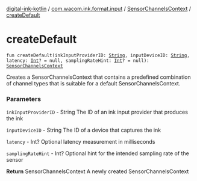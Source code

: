 [digital-ink-kotlin](../../index.md) / [com.wacom.ink.format.input](../index.md) / [SensorChannelsContext](index.md) / [createDefault](./create-default.md)

# createDefault

`fun createDefault(inkInputProviderID: `[`String`](https://kotlinlang.org/api/latest/jvm/stdlib/kotlin/-string/index.html)`, inputDeviceID: `[`String`](https://kotlinlang.org/api/latest/jvm/stdlib/kotlin/-string/index.html)`, latency: `[`Int`](https://kotlinlang.org/api/latest/jvm/stdlib/kotlin/-int/index.html)`? = null, samplingRateHint: `[`Int`](https://kotlinlang.org/api/latest/jvm/stdlib/kotlin/-int/index.html)`? = null): `[`SensorChannelsContext`](index.md)

Creates a SensorChannelsContext that contains a predefined combination of channel types that is suitable for a default SensorChannelsContext.

### Parameters

`inkInputProviderID` - String The ID of an ink input provider that produces the ink

`inputDeviceID` - String The ID of a device that captures the ink

`latency` - Int? Optional latency measurement in milliseconds

`samplingRateHint` - Int? Optional hint for the intended sampling rate of the sensor

**Return**
SensorChannelsContext A newly created SensorChannelsContext

